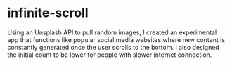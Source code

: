 # infinite-scroll
Using an Unsplash API to pull random images, I created an experimental app that functions like popular social media websites where new content is constantly generated once the user scrolls to the bottom. I also designed the initial count to be lower for people with slower internet connection.
